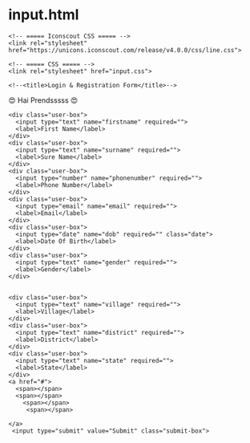 # input.html
 

<!DOCTYPE html>
<!-- === Coding by CodingLab | www.codinglabweb.com === -->
<html lang="en">
<head>
    <meta charset="UTF-8">
    <meta http-equiv="X-UA-Compatible" content="IE=edge">
    <meta name="viewport" content="width=device-width, initial-scale=1.0">
    
    <!-- ===== Iconscout CSS ===== -->
    <link rel="stylesheet" href="https://unicons.iconscout.com/release/v4.0.0/css/line.css">

    <!-- ===== CSS ===== -->
    <link rel="stylesheet" href="input.css">
         
    <!--<title>Login & Registration Form</title>-->
</head>
<body>
<form action="RegistrationAction.do">
<div class="login-box">
<div class="title">
  &#128525; Hai Prendsssss &#128525;
  </div>
  
    <div class="user-box">
      <input type="text" name="firstname" required="">
      <label>First Name</label>
    </div>
    <div class="user-box">
      <input type="text" name="surname" required="">
      <label>Sure Name</label>
    </div>
    <div class="user-box">
      <input type="number" name="phonenumber" required="">
      <label>Phone Number</label>
    </div>
    <div class="user-box">
      <input type="email" name="email" required="">
      <label>Email</label>
    </div>
    <div class="user-box">
      <input type="date" name="dob" required="" class="date">
      <label>Date Of Birth</label>
    </div>
    <div class="user-box">
      <input type="text" name="gender" required="">
      <label>Gender</label>
    </div>
			

	<div class="user-box">
      <input type="text" name="village" required="">
      <label>Village</label>
    </div>
    <div class="user-box">
      <input type="text" name="district" required="">
      <label>District</label>
    </div>
    <div class="user-box">
      <input type="text" name="state" required="">
      <label>State</label>
    </div>
    <a href="#">
      <span></span>
      <span></span>
        <span></span>
         <span></span>
        
    </a>
     <input type="submit" value="Submit" class="submit-box">
  </form>
</div>
</body>
</html>

